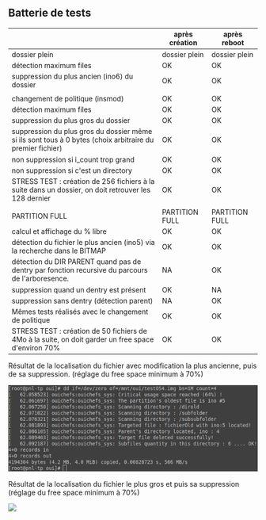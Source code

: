 ## Batterie de tests

|                                                                                                           | après création | après reboot   |
| --------------------------------------------------------------------------------------------------------- | -------------- | -------------- |
| dossier plein                                                                                             | dossier plein  | dossier plein  |
| détection maximum files                                                                                   | OK             | OK             |
| suppression du plus ancien (ino6) du dossier                                                              | OK             | OK             |
|                                                                                                           |                |                |
| changement de politique (insmod)                                                                          | OK             | OK             |
| détection maximum files                                                                                   | OK             | OK             |
| suppression du plus gros du dossier                                                                       | OK             | OK             |
| suppression du plus gros du dossier même si ils sont tous à 0 bytes (choix arbitraire du premier fichier) | OK             | OK             |
| non suppression si i_count trop grand                                                                     | OK             | OK             |
| non suppression si c'est un directory                                                                     | OK             | OK             |
| STRESS TEST : création de 256 fichiers à la suite dans un dossier, on doit retrouver les 128 dernier      | OK             | OK             |
|                                                                                                           |                |                |
| PARTITION FULL                                                                                            | PARTITION FULL | PARTITION FULL |
| calcul et affichage du % libre                                                                            | OK             | OK             |
| détection du fichier le plus ancien (ino5) via la recherche dans le BITMAP                                | OK             | OK             |
| détection du DIR PARENT quand pas de dentry par fonction recursive du parcours de l'arboresence.          | NA             | OK             |
| suppression quand un dentry est présent                                                                   | OK             | NA             |
| suppression sans dentry (détection parent)                                                                | NA             | OK             |
| Mêmes tests réalisés avec le changement de politique                                                      | OK             | OK             |
| STRESS TEST : création de 50 fichiers de 4Mo à la suite, on doit garder un free space d'environ 70%       | OK             | OK             |

Résultat de la localisation du fichier avec modification la plus ancienne, puis de sa suppression. (réglage du free space minimum à 70%)

![](findinpartitionold.png)

Résultat de la localisation du fichier le plus gros et puis sa suppression (réglage du free space minimum à 70%)

![](/home/charlycop/Bureau/PNL/dev_env/share/ouichefs/findbiggest.png)
